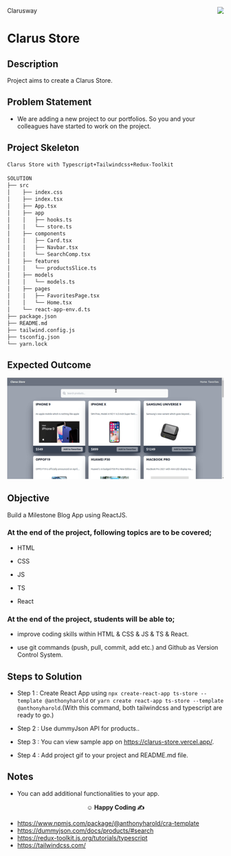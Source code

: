 <p>Clarusway<img align="right"
  src="https://secure.meetupstatic.com/photos/event/3/1/b/9/600_488352729.jpeg"  width="15px"></p>

# Clarus Store
## Description

Project aims to create a Clarus Store.

## Problem Statement

- We are adding a new project to our portfolios. So you and your colleagues have started to work on the project.

## Project Skeleton

```
Clarus Store with Typescript+Tailwindcss+Redux-Toolkit

SOLUTION
├── src
│    ├── index.css
│    ├── index.tsx
│    ├── App.tsx
│    ├── app
│    │   ├── hooks.ts
│    │   └── store.ts
│    ├── components
│    │   ├── Card.tsx
│    │   ├── Navbar.tsx
│    │   └── SearchComp.tsx
│    ├── features
│    │   └── productsSlice.ts
│    ├── models
│    │   └── models.ts
│    ├── pages
│    │   ├── FavoritesPage.tsx
│    │   └── Home.tsx
│    └── react-app-env.d.ts
├── package.json
├── README.md
├── tailwind.config.js
├── tsconfig.json
└── yarn.lock
```

## Expected Outcome

![tsstore](tsstore.gif)

## Objective

Build a Milestone Blog App using ReactJS.

### At the end of the project, following topics are to be covered;

- HTML

- CSS

- JS
- TS
- React

### At the end of the project, students will be able to;

- improve coding skills within HTML & CSS & JS & TS & React.

- use git commands (push, pull, commit, add etc.) and Github as Version Control System.

## Steps to Solution

- Step 1 : Create React App using `npx create-react-app ts-store --template @anthonyharold` or `yarn create react-app ts-store --template @anthonyharold`.(With this command, both tailwindcss and typescript are ready to go.)

- Step 2 : Use dummyJson API for products..

- Step 3 : You can view sample app on https://clarus-store.vercel.app/.

- Step 4 : Add project gif to your project and README.md file.

## Notes

- You can add additional functionalities to your app.

**<p align="center">&#9786; Happy Coding &#9997;</p>**

- https://www.npmjs.com/package/@anthonyharold/cra-template
- https://dummyjson.com/docs/products/#search
- https://redux-toolkit.js.org/tutorials/typescript
- https://tailwindcss.com/
